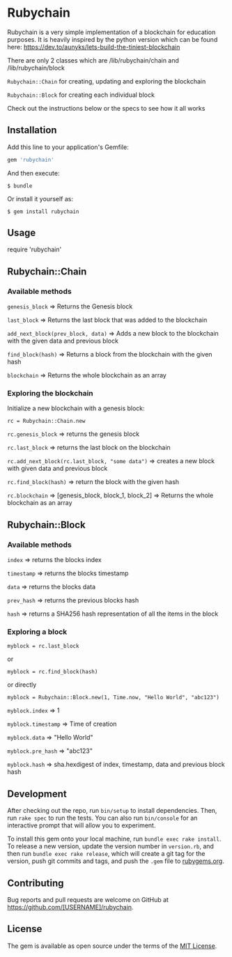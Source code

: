 # Rubychain

Rubychain is a very simple implementation of a blockchain for education purposes.
It is heavily inspired by the python version
which can be found here: https://dev.to/aunyks/lets-build-the-tiniest-blockchain

There are only 2 classes which are /lib/rubychain/chain and /lib/rubychain/block

`Rubychain::Chain` for creating, updating and exploring the blockchain

`Rubychain::Block` for creating each individual block

Check out the instructions below or the specs to see how it all works

## Installation

Add this line to your application's Gemfile:

```ruby
gem 'rubychain'
```

And then execute:

    $ bundle

Or install it yourself as:

    $ gem install rubychain

## Usage

require 'rubychain'

## Rubychain::Chain
### Available methods

`genesis_block` => Returns the Genesis block

`last_block` => Returns the last block that was added to the blockchain

`add_next_block(prev_block, data)` => Adds a new block to the blockchain with the given data and previous block

`find_block(hash)` => Returns a block from the blockchain with the given hash

`blockchain` => Returns the whole blockchain as an array

### Exploring the blockchain

Initialize a new blockchain with a genesis block:

`rc = Rubychain::Chain.new`

`rc.genesis_block` => returns the genesis block

`rc.last_block` => returns the last block on the blockchain

`rc.add_next_block(rc.last_block, "some data")` => creates a new block with given data and previous block

`rc.find_block(hash)` => return the block with the given hash

`rc.blockchain` => [genesis_block, block_1, block_2] => Returns the whole blockchain as an array

## Rubychain::Block
### Available methods

`index` => returns the blocks index

`timestamp` => returns the blocks timestamp

`data` => returns the blocks data

`prev_hash` => returns the previous blocks hash

`hash` => returns a SHA256 hash representation of all the items in the block

### Exploring a block

`myblock = rc.last_block`

or

`myblock = rc.find_block(hash)`

or directly

`myblock = Rubychain::Block.new(1, Time.now, "Hello World", "abc123")`

`myblock.index` => 1

`myblock.timestamp` => Time of creation

`myblock.data` => "Hello World"

`myblock.pre_hash` => "abc123"

`myblock.hash` => sha.hexdigest of index, timestamp, data and previous block hash

## Development

After checking out the repo, run `bin/setup` to install dependencies. Then, run `rake spec` to run the tests. You can also run `bin/console` for an interactive prompt that will allow you to experiment.

To install this gem onto your local machine, run `bundle exec rake install`. To release a new version, update the version number in `version.rb`, and then run `bundle exec rake release`, which will create a git tag for the version, push git commits and tags, and push the `.gem` file to [rubygems.org](https://rubygems.org).

## Contributing

Bug reports and pull requests are welcome on GitHub at https://github.com/[USERNAME]/rubychain.

## License

The gem is available as open source under the terms of the [MIT License](https://opensource.org/licenses/MIT).
